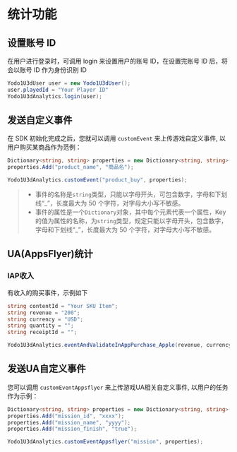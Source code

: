 # 统计功能

## 设置账号 ID

在用户进行登录时，可调用 login 来设置用户的账号 ID，在设置完账号 ID 后，将会以账号 ID 作为身份识别 ID

``` c#
Yodo1U3dUser user = new Yodo1U3dUser();
user.playedId = "Your Player ID"
Yodo1U3dAnalytics.login(user);
```

## 发送自定义事件

在 SDK 初始化完成之后，您就可以调用 `customEvent` 来上传游戏自定义事件, 以用户购买某商品作为范例：

```c#
Dictionary<string, string> properties = new Dictionary<string, string>();
properties.Add("product_name", "商品名");

Yodo1U3dAnalytics.customEvent("product_buy", properties);
```

>* 事件的名称是`string`类型，只能以字母开头，可包含数字，字母和下划线“_”，长度最大为 50 个字符，对字母大小写不敏感。
>* 事件的属性是一个`Dictionary`对象，其中每个元素代表一个属性，Key的值为属性的名称，为`string`类型，规定只能以字母开头，包含数字，字母和下划线“_”，长度最大为 50 个字符，对字母大小写不敏感。

## UA(AppsFlyer)统计

### IAP收入

有收入的购买事件，示例如下

```c#
string contentId = "Your SKU Item";
string revenue = "200";
string currency = "USD";
string quantity = "";
string receiptId = "";

Yodo1U3dAnalytics.eventAndValidateInAppPurchase_Apple(revenue, currency, quantity, contentId, receiptId);
```

## 发送UA自定义事件

您可以调用 `customEventAppsflyer` 来上传游戏UA相关自定义事件, 以用户的任务作为示例：

```c#
Dictionary<string, string> properties = new Dictionary<string, string>();
properties.Add("mission_id", "xxxx");
properties.Add("mission_name", "yyyy");
properties.Add("mission_finish", "true");

Yodo1U3dAnalytics.customEventAppsflyer("mission", properties);
```


<!-- //Google Play支付校验。如果使用sdk内GooglePlay支付，则不需要手动调用。
Yodo1U3dAnalytics.validateInAppPurchase_GooglePlay(String publicKey, String signature, String purchaseData, String price, String currency);
//AppleStore支付校验
Yodo1U3dAnalytics.validateInAppPurchase_Apple(string productId, string price, string currency, string transactionId); -->